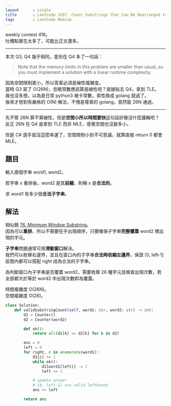 ```yaml
---
layout      : single
title       : LeetCode 3297. Count Substrings That Can Be Rearranged to Contain a String I
tags        : LeetCode Medium
---
```

weekly contest 416。  
吐槽點實在太多了，可能比正文還多。  

---

本次 Q3, Q4 幾乎相同，差別在 Q4 多了一句話：  
> Note that the memory limits in this problem are smaller than usual, so you must implement a solution with a linear runtime complexity.  

因為空間限制更小，所以答案必須是線性複雜度。  
當時 Q3 寫了 O(26N)，忽略常數應該算是線性吧？直接貼去 Q4，拿到 TLE。  
我也沒多想，以為是日常 python3 被卡常數，索性換成 golang 就過了。  
後來才想到有嚴格的 O(N) 解法，不愧是尊貴的 golang，竟然能 26N 通過。  

---

先不管 26N 算不算線性，但是**空間小所以時間要快**這句話好像沒什麼邏輯吧？  
反正 26N 在 Q4 是拿到 TLE 而非 MLE，感覺空間也沒變多小。  

但是 C# 選手就沒這麼幸運了，空間限制小到不可思議，就算直接 return 0 都會 MLE。  

## 題目

輸入兩個字串 word1, word2。  

若字串 x 重排後，word2 是其**前綴**，則稱 x 是**合法的**。  

求 word1 有多少個**合法子字串**。  

## 解法

相似題 [76. Minimum Window Substring](https://leetcode.com/problems/minimum-window-substring/)。  
因為可以**重排**，所以不需要在乎出現順序，只要確保子字串**完整覆蓋** word2 裡出現的字元。  

**子字串**問題通常可用**滑動窗口**解決。  
我們可以枚舉右邊界，並且在窗口內的子字串**合法時收縮左邊界**，保證 [0, left-1] 區間內都可以搭配 right 成為合法的子字串。  

為判斷窗口內子字串是否覆蓋 word2，需要枚舉 26 種字元並檢查出現次數，若全部都大於等於 word2 中出現次數即為覆蓋。  

時間複雜度 O(26N)。  
空間複雜度 O(26)。  

```python
class Solution:
    def validSubstringCount(self, word1: str, word2: str) -> int:
        d1 = Counter()
        d2 = Counter(word2)

        def ok():
            return all(d1[k] >= d2[k] for k in d2)

        ans = 0
        left = 0
        for right, c in enumerate(word1):
            d1[c] += 1
            while ok():
                d1[word1[left]] -= 1
                left += 1

            # update answer
            # [0, left-1] are valid leftbound
            ans += left 

        return ans
```
